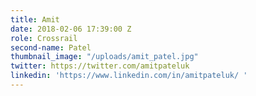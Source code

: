 ```yaml
---
title: Amit
date: 2018-02-06 17:39:00 Z
role: Crossrail
second-name: Patel
thumbnail_image: "/uploads/amit_patel.jpg"
twitter: https://twitter.com/amitpateluk
linkedin: 'https://www.linkedin.com/in/amitpateluk/ '
---
```


